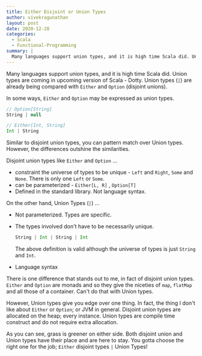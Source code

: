 ```yaml
---
title: Either Disjoint or Union Types
author: vivekragunathan
layout: post
date: 2020-12-28
categories:
  - Scala
  - Functional-Programming
summary: |
  Many languages support union types, and it is high time Scala did. Union types are coming in upcoming version of Scala - Dotty.
---
```


Many languages support union types, and it is high time Scala did. Union types are coming in upcoming version of Scala - Dotty. Union types (`|`) are already being compared with `Either` and `Option` (disjoint unions).

In some ways, `Either` and `Option` may be expressed as union types.

``````scala
// Option[String]
String | null

// Either[Int, String]
Int | String
``````

Similar to disjoint union types, you can pattern match over Union types. However, the differences outshine the similarities. 

Disjoint union types like `Either` and `Option` ...

- constraint the universe of types to be unique - `Left` and `Right`, `Some` and `None`. There is only one `Left` or `Some`.
- can be parameterized - `Either[L, R]` , `Option[T]`
- Defined in the standard library. Not language syntax.

On the other hand, Union Types (`|`) ...

- Not parameterized. Types are specific.

- The types involved don't have to be necessarily unique.
	```scala
	String | Int | String | Int
	```
	
	The above definition is valid although the universe of types is just `String` and `Int`.
	
- Language syntax

There is one difference that stands out to me, in fact of disjoint union types. `Either` and `Option` are monads and so they give the niceties of `map`, `flatMap` and all those of a container. Can't do that with Union types.

However, Union types give you edge over one thing. In fact, the thing I don't like about `Either` or `Option`; or JVM in general. Disjoint union types are allocated on the heap; every instance. Union types are compile time construct and do not require extra allocation.

As you can see, grass is greener on either side. Both disjoint union and Union types have their place and are here to stay. You gotta choose the right one for the job; `Either` disjoint types `|` Union Types!